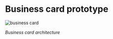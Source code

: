 # Business card prototype

![business card](img/.prototype.business%20card.png)

*Business card architecture*
